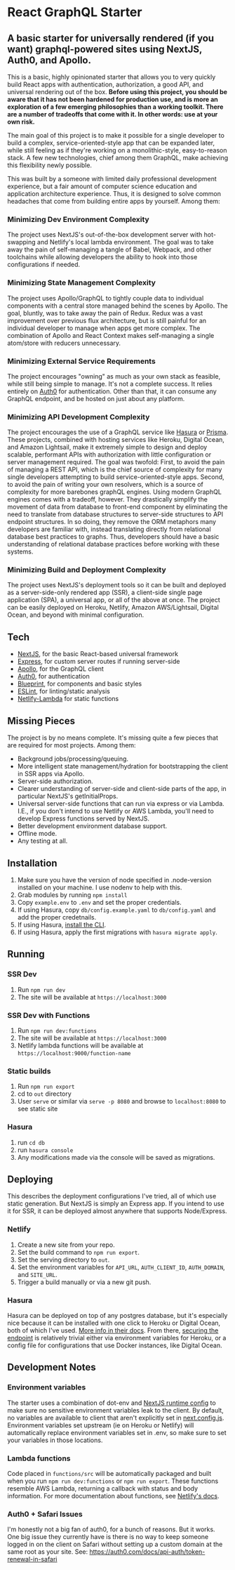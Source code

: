 # React GraphQL Starter

## A basic starter for universally rendered (if you want) graphql-powered sites using NextJS, Auth0, and Apollo.
This is a basic, highly opinionated starter that allows you to very quickly build React apps with
authentication, authorization, a good API, and universal rendering out of the box. **Before using this
project, you should be aware that it has not been hardened for production use, and is more an exploration
of a few emerging philosophies than a working toolkit. There are a number of tradeoffs that come with it.
In other words: use at your own risk.**

The main goal of this project is to make it possible for a single developer to build a complex,
service-oriented-style app that can be expanded later, while still feeling as if they're working on a
monolithic-style, easy-to-reason stack.
A few new technologies, chief among them GraphQL, make achieving this flexibility newly possible.

This was built by a someone with limited daily professional development experience, but a fair amount of
computer science education and application architecture experience.
Thus, it is designed to solve common headaches that come from building entire apps by yourself.
Among them:

### Minimizing Dev Environment Complexity
The project uses NextJS's out-of-the-box development server with hot-swapping and Netlify's local
lambda environment.
The goal was to take away the pain of self-managing a tangle of Babel, Webpack, and other toolchains
while allowing developers the ability to hook into those configurations if needed.

### Minimizing State Management Complexity
The project uses Apollo/GraphQL to tightly couple data to individual components with a central store
managed behind the scenes by Apollo.
The goal, bluntly, was to take away the pain of Redux. Redux was a vast improvement over previous flux
architecture, but is still painful for an individual developer to manage when apps get more complex.
The combination of Apollo and React Context makes self-managing a single atom/store with reducers
unnecessary.

### Minimizing External Service Requirements
The project encourages "owning" as much as your own stack as feasible, while still being simple to manage.
It's not a complete success.
It relies entirely on [Auth0](https://auth0.com) for authentication.
Other than that, it can consume any GraphQL endpoint, and be hosted on just about any platform.

### Minimizing API Development Complexity
The project encourages the use of a GraphQL service like [Hasura](https://hasura.io) or [Prisma](https://prisma.io).
These projects, combined with hosting services like Heroku, Digital Ocean, and Amazon Lightsail, make it extremely
simple to design and deploy scalable, performant APIs with authorization with little configuration or server management required.
The goal was twofold:
First, to avoid the pain of managing a REST API, which is the chief source of complexity for many single developers
attempting to build service-oriented-style apps.
Second, to avoid the pain of writing your own resolvers, which is a source of complexity for more barebones graphQL
engines.
Using modern GraphQL engines comes with a tradeoff, however.
They drastically simplify the movement of data from database to front-end component by eliminating the need to
translate from database structures to server-side structures to API endpoint structures.
In so doing, they remove the ORM metaphors many developers are familiar with, instead translating directly from
relational database best practices to graphs.
Thus, developers should have a basic understanding of relational database practices before working with these
systems.

### Minimizing Build and Deployment Complexity
The project uses NextJS's deployment tools so it can be built and deployed as a server-side-only rendered app (SSR),
a client-side single page application (SPA), a universal app, or all of the above at once.
The project can be easily deployed on Heroku, Netlify, Amazon AWS/Lightsail, Digital Ocean, and beyond with
minimal configuration.

## Tech
- [NextJS](https://nextjs.org), for the basic React-based universal framework
- [Express](https://expressjs.com/), for custom server routes if running server-side
- [Apollo](https://www.apollographql.com/), for the GraphQL client
- [Auth0](https://www.auth0.com/), for authentication
- [Blueprint](https://blueprintjs.com), for components and basic styles
- [ESLint](https://eslint.org/), for linting/static analysis
- [Netlify-Lambda](https://netlify.com) for static functions

## Missing Pieces
The project is by no means complete.
It's missing quite a few pieces that are required for most projects.
Among them:

- Background jobs/processing/queuing.
- More intelligent state management/hydration for bootstrapping the client in SSR apps via Apollo.
- Server-side authorization.
- Clearer understanding of server-side and client-side parts of the app, in particular NextJS's getInitialProps.
- Universal server-side functions that can run via express or via Lambda. I.E.,
if you don't intend to use Netlify or AWS Lambda, you'll need to develop Express
functions served by NextJS.
- Better development environment database support.
- Offline mode.
- Any testing at all.

## Installation
1. Make sure you have the version of node specified in .node-version installed on your machine. I use nodenv to help with this.
1. Grab modules by running `npm install`
1. Copy `example.env` to `.env` and set the proper credentials.
1. If using Hasura, copy `db/config.example.yaml` to `db/config.yaml` and add the proper credetnails.
1. If using Hasura, [install the CLI](https://docs.hasura.io/1.0/graphql/manual/hasura-cli/install-hasura-cli.html).
1. If using Hasura, apply the first migrations with `hasura migrate apply`.

## Running

### SSR Dev
1. Run `npm run dev`
1. The site will be available at `https://localhost:3000`

### SSR Dev with Functions
1. Run `npm run dev:functions`
1. The site will be available at `https://localhost:3000`
1. Netlify lambda functions will be available at `https://localhost:9000/function-name`

### Static builds
1. Run `npm run export`
1. cd to `out` directory
1. User `serve` or similar via `serve -p 8080` and browse to `localhost:8080` to see static site

### Hasura
1. run `cd db`
1. run `hasura console`
1. Any modifications made via the console will be saved as migrations.

## Deploying
This describes the deployment configurations I've tried, all of which use static generation.
But NextJS is simply an Express app.
If you intend to use it for SSR, it can be deployed almost anywhere that supports Node/Express.

### Netlify
1. Create a new site from your repo.
1. Set the build command to `npm run export`.
1. Set the serving directory to `out`.
1. Set the environment variables for `API_URL`, `AUTH_CLIENT_ID`, `AUTH_DOMAIN`, and `SITE_URL`.
1. Trigger a build manually or via a new git push.

### Hasura
Hasura can be deployed on top of any postgres database, but it's especially nice because it can be installed with one click to Heroku or Digital Ocean, both of which I've used.
[More info in their docs](https://docs.hasura.io/1.0/graphql/manual/deployment/index.html).
From there, [securing the endpoint](https://docs.hasura.io/1.0/graphql/manual/deployment/securing-graphql-endpoint.html) is relatively trivial either via environment variables for Heroku, or a config file for configurations that use Docker instances, like Digital Ocean.

## Development Notes

### Environment variables
The starter uses a combination of dot-env and [NextJS runtime config](https://github.com/zeit/next.js#exposing-configuration-to-the-server--client-side) to make sure no sensitive environment variables leak to the client. By default, no variables are available to client that aren't explicitly set in [next.config.js](/next.config.js). Environment variables set upstream (ie on Heroku or Netlify) will automatically replace environment variables set in .env, so make sure to set your variables in those locations.

### Lambda functions
Code placed in `functions/src` will be automatically packaged and built when you run `npm run dev:functions` or `npm run export`.
These functions resemble AWS Lambda, returning a callback with status and body information.
For more documentation about functions, see [Netlify's docs](https://www.netlify.com/docs/functions/).

### Auth0 + Safari Issues
I'm honestly not a big fan of auth0, for a bunch of reasons. But it works. One big issue they currently have is there is no way to keep someone logged in on the client on Safari without setting up a custom domain at the same root as your site. See: https://auth0.com/docs/api-auth/token-renewal-in-safari
